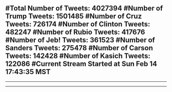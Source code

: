 #Total Number of Tweets: 4027394 
#Number of Trump Tweets: 1501485
#Number of Cruz Tweets: 726174
#Number of Clinton Tweets: 482247
#Number of Rubio Tweets: 417676
#Number of Jeb! Tweets: 361523
#Number of Sanders Tweets: 275478
#Number of Carson Tweets: 142428
#Number of Kasich Tweets: 122086
#Current Stream Started at Sun Feb 14 17:43:35 MST
---
---
---
